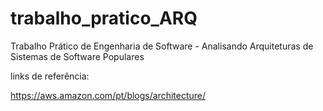 # trabalho_pratico_ARQ
Trabalho Prático de Engenharia de Software - Analisando Arquiteturas de Sistemas de Software Populares

links de referência:

https://aws.amazon.com/pt/blogs/architecture/
